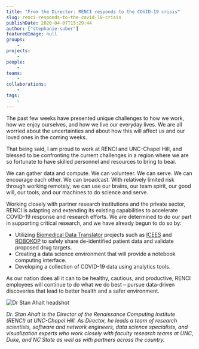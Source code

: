 ```yaml
---
title: "From the Director: RENCI responds to the COVID-19 crisis"
slug: renci-responds-to-the-covid-19-crisis
publishDate: 2020-04-07T15:29:44
author: ["stephanie-suber"]
featuredImage: null
groups:
    - 
projects:
    - 
people:
    - 
teams: 
    - 
collaborations:
    - 
tags:
    - 
---
```


The past few weeks have presented unique challenges to how we work, how we enjoy ourselves, and how we live our everyday lives. We are all worried about the uncertainties and about how this will affect us and our loved ones in the coming weeks. 

That being said, I am proud to work at RENCI and UNC-Chapel Hill, and blessed to be confronting the current challenges in a region where we are so fortunate to have skilled personnel and resources to bring to bear.

We can gather data and compute. We can volunteer. We can serve. We can encourage each other. We can broadcast. With relatively limited risk through working remotely, we can use our brains, our team spirit, our good will, our tools, and our machines to do science and serve.

Working closely with partner research institutions and the private sector, RENCI is adapting and extending its existing capabilities to accelerate COVID-19 response and research efforts. We are determined to do our part in supporting critical research, and we have already begun to do so by:

- Utilizing [Biomedical Data Translator](https://researchsoftwareinstitute.github.io/data-translator/) projects such as [ICEES](https://researchsoftwareinstitute.github.io/data-translator/apps/icees) and [ROBOKOP](https://researchsoftwareinstitute.github.io/data-translator/apps/robokop) to safely share de-identified patient data and validate proposed drug targets.
- Creating a data science environment that will provide a notebook computing interface.
- Developing a collection of COVID-19 data using analytics tools.

As our nation does all it can to be healthy, cautious, and productive, RENCI employees will continue to do what we do best – pursue data-driven discoveries that lead to better health and a safer environment.

![Dr Stan Ahalt headshot](https://renci.org/wp-content/uploads/2020/04/Screen-Shot-2020-04-07-at-3.25.14-PM.png)

_Dr. Stan Ahalt is the Director of the Renaissance Computing Institute (RENCI) at UNC-Chapel Hill. As Director, he leads a team of research scientists, software and network engineers, data science specialists, and visualization experts who work closely with faculty research teams at UNC, Duke, and NC State as well as with partners across the country._
